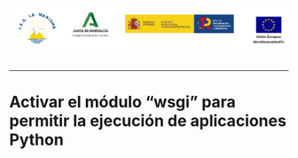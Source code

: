 <p style="text-aling:center;height:100px"><img src="/md/res/_banner.png"></p>

---

# Activar el módulo “wsgi” para permitir la ejecución de aplicaciones Python

